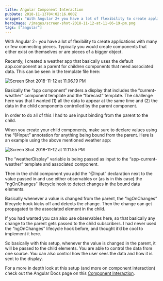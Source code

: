 ```yaml
---
title: Angular Component Interaction
pubDate: 2018-11-13T04:02:16.000Z
snippet: "With Angular 2+ you have a lot of flexibility to create applications with many or few connecting pieces. Typically you would create components that either exist on themselves or are pieces of a bigge"
heroImage: /images/screen-shot-2018-11-12-at-11-06-19-pm.png
tags: ["angular"]
---
```


With Angular 2+ you have a lot of flexibility to create applications with many or few connecting pieces. Typically you would create components that either exist on themselves or are pieces of a bigger object.

Recently, I created a weather app that basically uses the default app.component as a parent for children components that need associated data. This can be seen in the template file here:

![Screen Shot 2018-11-12 at 11.06.19 PM](/images/screen-shot-2018-11-12-at-11-06-19-pm.png)

Basically the “app component” renders a display that includes the “current-weather” component template and the “forecast” template. The challenge here was that I wanted (1) all the data to appear at the same time and (2) the data in the child components controlled by the parent component.

In order to do all of this I had to use input binding from the parent to the child.

When you create your child components, make sure to declare values using the “@Input” annotation for anything being bound from the parent. Here is an example using the above mentioned weather app:

![Screen Shot 2018-11-12 at 11.11.55 PM](/images/screen-shot-2018-11-12-at-11-11-55-pm.png)

The “weatherDisplay” variable is being passed as input to the “app-current-weather” template and associated component.

Then in the child component you add the “@Input” declaration next to the value passed in and use either observables or (as is in this case) the “ngOnChanges” lifecycle hook to detect changes in the bound data elements.

Basically whenever a value is changed from the parent, the “ngOnChanges” lifecycle hook kicks off and detects the change. Then the change can get propagated to the associated element in the child.

If you had wanted you can also use observables here, so that basically any change to the parent gets passed to the child subscribers. I had never used the “ngOnChanges” lifecycle hook before, and thought it’d be cool to implement it here.

So basically with this setup, whenever the value is changed in the parent, it will be passed to the child elements. You are able to control the data from one source. You can also control how the user sees the data and how it is sent to the display.

For a more in depth look at this setup (and more on component interaction) check out the Angular Docs page on this [Component Interaction](https://angular.io/guide/component-interaction).
